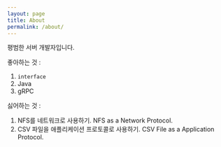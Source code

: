 ```yaml
---
layout: page
title: About
permalink: /about/
---
```


평범한 서버 개발자입니다.

좋아하는 것 :
1. `interface`
2. Java
3. gRPC

싫어하는 것 :
1. NFS를 네트워크로 사용하기. NFS as a Network Protocol.
2. CSV 파일을 애플리케이션 프로토콜로 사용하기. CSV File as a Application Protocol.